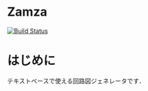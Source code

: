# Zamza
[![Build Status](https://travis-ci.org/HAYASAKA-Ryosuke/zamza.svg)](https://travis-ci.org/HAYASAKA-Ryosuke/zamza)

# はじめに

テキストベースで使える回路図ジェネレータです．

